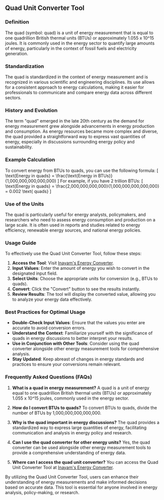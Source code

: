 ## Quad Unit Converter Tool

### Definition
The quad (symbol: quad) is a unit of energy measurement that is equal to one quadrillion British thermal units (BTUs) or approximately 1.055 x 10^15 joules. It is commonly used in the energy sector to quantify large amounts of energy, particularly in the context of fossil fuels and electricity generation.

### Standardization
The quad is standardized in the context of energy measurement and is recognized in various scientific and engineering disciplines. Its use allows for a consistent approach to energy calculations, making it easier for professionals to communicate and compare energy data across different sectors.

### History and Evolution
The term "quad" emerged in the late 20th century as the demand for energy measurement grew alongside advancements in energy production and consumption. As energy resources became more complex and diverse, the quad provided a straightforward way to express vast quantities of energy, especially in discussions surrounding energy policy and sustainability.

### Example Calculation
To convert energy from BTUs to quads, you can use the following formula:
\[ \text{Energy in quads} = \frac{\text{Energy in BTUs}}{1,000,000,000,000,000} \]
For example, if you have 2 trillion BTUs:
\[ \text{Energy in quads} = \frac{2,000,000,000,000}{1,000,000,000,000,000} = 0.002 \text{ quads} \]

### Use of the Units
The quad is particularly useful for energy analysts, policymakers, and researchers who need to assess energy consumption and production on a large scale. It is often used in reports and studies related to energy efficiency, renewable energy sources, and national energy policies.

### Usage Guide
To effectively use the Quad Unit Converter Tool, follow these steps:
1. **Access the Tool**: Visit [Inayam's Energy Converter](https://www.inayam.co/unit-converter/energy).
2. **Input Values**: Enter the amount of energy you wish to convert in the designated input field.
3. **Select Units**: Choose the appropriate units for conversion (e.g., BTUs to quads).
4. **Convert**: Click the "Convert" button to see the results instantly.
5. **Review Results**: The tool will display the converted value, allowing you to analyze your energy data effectively.

### Best Practices for Optimal Usage
- **Double-Check Input Values**: Ensure that the values you enter are accurate to avoid conversion errors.
- **Understand the Context**: Familiarize yourself with the significance of quads in energy discussions to better interpret your results.
- **Use in Conjunction with Other Tools**: Consider using the quad converter alongside other energy measurement tools for comprehensive analysis.
- **Stay Updated**: Keep abreast of changes in energy standards and practices to ensure your conversions remain relevant.

### Frequently Asked Questions (FAQs)

1. **What is a quad in energy measurement?**
   A quad is a unit of energy equal to one quadrillion British thermal units (BTUs) or approximately 1.055 x 10^15 joules, commonly used in the energy sector.

2. **How do I convert BTUs to quads?**
   To convert BTUs to quads, divide the number of BTUs by 1,000,000,000,000,000.

3. **Why is the quad important in energy discussions?**
   The quad provides a standardized way to express large quantities of energy, facilitating communication and analysis in energy policy and research.

4. **Can I use the quad converter for other energy units?**
   Yes, the quad converter can be used alongside other energy measurement tools to provide a comprehensive understanding of energy data.

5. **Where can I access the quad unit converter?**
   You can access the Quad Unit Converter Tool at [Inayam's Energy Converter](https://www.inayam.co/unit-converter/energy).

By utilizing the Quad Unit Converter Tool, users can enhance their understanding of energy measurements and make informed decisions based on accurate data. This tool is essential for anyone involved in energy analysis, policy-making, or research.